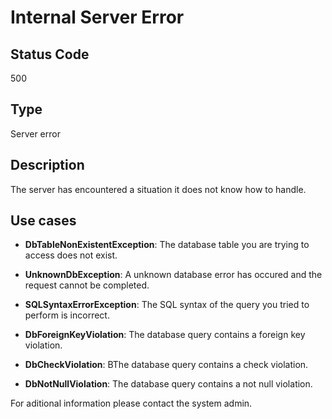 # Internal Server Error

## Status Code

500

## Type

Server error

## Description

The server has encountered a situation it does not know how to handle.

## Use cases

- **DbTableNonExistentException**: The database table you are trying to access does not exist.

- **UnknownDbException**: A unknown database error has occured and the request cannot be completed.

- **SQLSyntaxErrorException**: The SQL syntax of the query you tried to perform is incorrect.

- **DbForeignKeyViolation**: The database query contains a foreign key violation.

- **DbCheckViolation**: BThe database query contains a check violation.

- **DbNotNullViolation**: The database query contains a not null violation.

For aditional information please contact the system admin.
